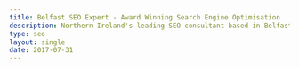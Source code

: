 ```yaml
---
title: Belfast SEO Expert - Award Winning Search Engine Optimisation
description: Northern Ireland's leading SEO consultant based in Belfast, providing complete SEO services that will rocket your website to the top of search engines and find you new customers.
type: seo
layout: single
date: 2017-07-31
---
```

